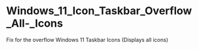 # Windows_11_Icon_Taskbar_Overflow_All-_Icons
Fix for the overflow Windows 11 Taskbar Icons (Displays all icons)

